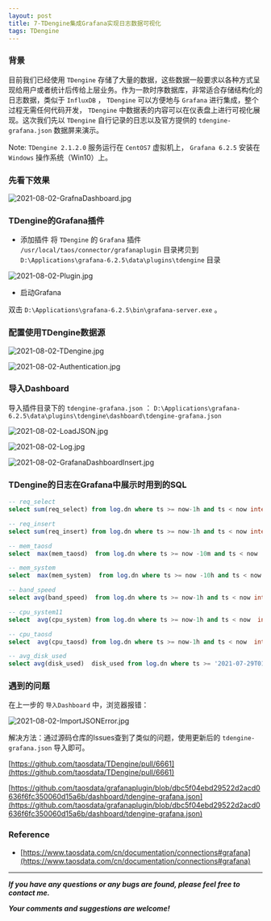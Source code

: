 ```yaml
---
layout: post
title: 7-TDengine集成Grafana实现日志数据可视化
tags: TDengine
---
```


### 背景

目前我们已经使用 `TDengine` 存储了大量的数据，这些数据一般要求以各种方式呈现给用户或者统计后传给上层业务。作为一款时序数据库，非常适合存储结构化的日志数据，类似于 `InfluxDB` ， `TDengine` 可以方便地与 `Grafana` 进行集成，整个过程无需任何代码开发， `TDengine` 中数据表的内容可以在仪表盘上进行可视化展现。这次我们先以 `TDengine` 自行记录的日志以及官方提供的 `tdengine-grafana.json` 数据屏来演示。

Note: `TDengine 2.1.2.0` 服务运行在 `CentOS7` 虚拟机上， `Grafana 6.2.5` 安装在 `Windows` 操作系统（Win10）上。

### 先看下效果

![2021-08-02-GrafnaDashboard.jpg](https://github.com/heartsuit/heartsuit.github.io/raw/master/pictures/2021-08-02-GrafnaDashboard.jpg)

### TDengine的Grafana插件

* 添加插件
将 `TDengine` 的 `Grafana` 插件 `/usr/local/taos/connector/grafanaplugin` 目录拷贝到 `D:\Applications\grafana-6.2.5\data\plugins\tdengine` 目录

![2021-08-02-Plugin.jpg](https://github.com/heartsuit/heartsuit.github.io/raw/master/pictures/2021-08-02-Plugin.jpg)

* 启动Grafana

双击 `D:\Applications\grafana-6.2.5\bin\grafana-server.exe` 。

### 配置使用TDengine数据源

![2021-08-02-TDengine.jpg](https://github.com/heartsuit/heartsuit.github.io/raw/master/pictures/2021-08-02-TDengine.jpg)

![2021-08-02-Authentication.jpg](https://github.com/heartsuit/heartsuit.github.io/raw/master/pictures/2021-08-02-Authentication.jpg)

### 导入Dashboard

 导入插件目录下的 `tdengine-grafana.json` ： `D:\Applications\grafana-6.2.5\data\plugins\tdengine\dashboard\tdengine-grafana.json`

![2021-08-02-LoadJSON.jpg](https://github.com/heartsuit/heartsuit.github.io/raw/master/pictures/2021-08-02-LoadJSON.jpg)

![2021-08-02-Log.jpg](https://github.com/heartsuit/heartsuit.github.io/raw/master/pictures/2021-08-02-Log.jpg)

![2021-08-02-GrafanaDashboardInsert.jpg](https://github.com/heartsuit/heartsuit.github.io/raw/master/pictures/2021-08-02-GrafanaDashboardInsert.jpg)

### TDengine的日志在Grafana中展示时用到的SQL

```sql
-- req_select
select sum(req_select) from log.dn where ts >= now-1h and ts < now interval(1m)

-- req_insert
select sum(req_insert) from log.dn where ts >= now-1h and ts < now interval(1m)

-- mem_taosd
select  max(mem_taosd)  from log.dn where ts >= now -10m and ts < now

-- mem_system
select  max(mem_system)  from log.dn where ts >= now -10h and ts < now

-- band_speed
select avg(band_speed)  from log.dn where ts >= now-1h and ts < now interval(1m)

-- cpu_system11
select  avg(cpu_system) from log.dn where ts >= now-1h and ts < now  interval(1s)

-- cpu_taosd
select  avg(cpu_taosd) from log.dn where ts >= now-1h and ts < now  interval(1s)

-- avg_disk_used
select avg(disk_used)  disk_used from log.dn where ts >= '2021-07-29T01:01:46.744Z' and ts < '2021-07-29T02:01:46.744Z' interval(1s) group by fqdn
```

### 遇到的问题

在上一步的 `导入Dashboard` 中，浏览器报错：

![2021-08-02-ImportJSONError.jpg](https://github.com/heartsuit/heartsuit.github.io/raw/master/pictures/2021-08-02-ImportJSONError.jpg)

解决方法：通过源码仓库的Issues查到了类似的问题，使用更新后的 `tdengine-grafana.json` 导入即可。

[https://github.com/taosdata/TDengine/pull/6661](https://github.com/taosdata/TDengine/pull/6661)

[https://github.com/taosdata/grafanaplugin/blob/dbc5f04ebd29522d2acd0636f6fc350060d15a6b/dashboard/tdengine-grafana.json](https://github.com/taosdata/grafanaplugin/blob/dbc5f04ebd29522d2acd0636f6fc350060d15a6b/dashboard/tdengine-grafana.json)

### Reference

* [https://www.taosdata.com/cn/documentation/connections#grafana](https://www.taosdata.com/cn/documentation/connections#grafana)

---

***If you have any questions or any bugs are found, please feel free to contact me.***

***Your comments and suggestions are welcome!***
